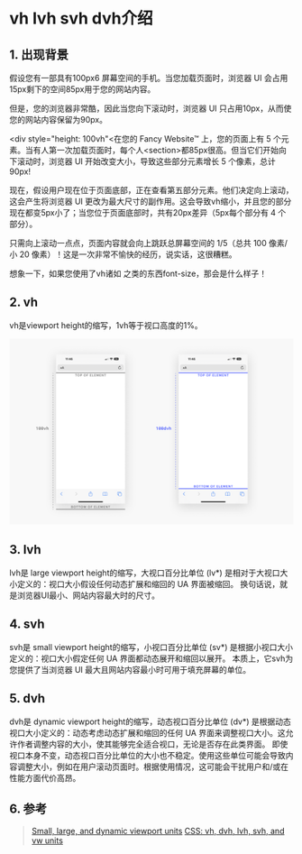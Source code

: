 # vh lvh svh dvh介绍

## 1. 出现背景

假设您有一部具有100px6 屏幕空间的手机。当您加载页面时，浏览器 UI 会占用15px剩下的空间85px用于您的网站内容。

但是，您的浏览器非常酷，因此当您向下滚动时，浏览器 UI 只占用10px，从而使您的网站内容保留为90px。

&lt;div style="height: 100vh"&lt;在您的 Fancy Website™ 上，您的页面上有 5 个元素。当有人第一次加载页面时，每个人&lt;section&gt;都85px很高。但当它们开始向下滚动时，浏览器 UI 开始改变大小，导致这些部分元素增长 5 个像素，总计90px!

现在，假设用户现在位于页面底部，正在查看第五部分元素。他们决定向上滚动，这会产生将浏览器 UI 更改为最大尺寸的副作用。这会导致vh缩小，并且您的部分现在都变5px小了；当您位于页面底部时，共有20px差异（5px每个部分有 4 个部分）。

只需向上滚动一点点，页面内容就会向上跳跃总屏幕空间的 1/5（总共 100 像素/小 20 像素）！这是一次非常不愉快的经历，说实话，这很糟糕。

想象一下，如果您使用了vh诸如 之类的东西font-size，那会是什么样子！

## 2. vh

vh是viewport height的缩写，1vh等于视口高度的1%。

![alt text](image.png)

## 3. lvh

lvh是 large viewport height的缩写，大视口百分比单位 (lv*) 是相对于大视口大小定义的：视口大小假设任何动态扩展和缩回的 UA 界面被缩回。
换句话说，就是浏览器UI最小、网站内容最大时的尺寸。

## 4. svh

svh是 small viewport height的缩写，小视口百分比单位 (sv*) 是根据小视口大小定义的：视口大小假定任何 UA 界面都动态展开和缩回以展开。
本质上，它svh为您提供了当浏览器 UI 最大且网站内容最小时可用于填充屏幕的单位。

## 5. dvh

dvh是 dynamic viewport height的缩写，动态视口百分比单位 (dv*) 是根据动态视口大小定义的：动态考虑动态扩展和缩回的任何 UA 界面来调整视口大小。这允许作者调整内容的大小，使其能够完全适合视口，无论是否存在此类界面。
即使视口本身不变，动态视口百分比单位的大小也不稳定。使用这些单位可能会导致内容调整大小，例如在用户滚动页面时。根据使用情况，这可能会干扰用户和/或在性能方面代价高昂。

## 6. 参考

> [Small, large, and dynamic viewport units](https://university.webflow.com/lesson/small-large-and-dynamic-viewport-units?topics=layout-design)
> [CSS: vh, dvh, lvh, svh, and vw units](https://dev.to/frehner/css-vh-dvh-lvh-svh-and-vw-units-27k4#dynamic-viewport-units)
